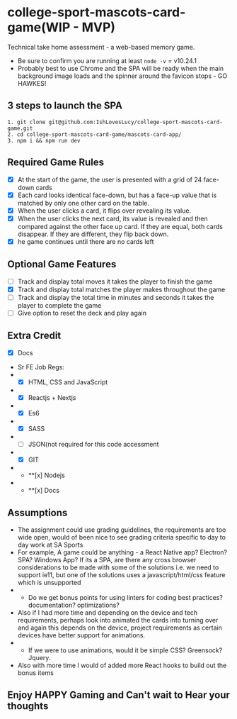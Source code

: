  # college-sport-mascots-card-game(WIP - MVP)
  Technical take home assessment - a web-based memory game.
- Be sure to confirm you are running at least `node -v` = v10.24.1
- Probably best to use Chrome and the SPA will be ready when the main background image loads and the spinner around the favicon stops - GO HAWKES!

## 3 steps to launch the SPA
    1. git clone git@github.com:IshLovesLucy/college-sport-mascots-card-game.git
    2. cd college-sport-mascots-card-game/mascots-card-app/
    3. npm i && npm run dev

## Required Game Rules
- [x] At the start of the game, the user is presented with a grid of 24 face-down cards
- [x] Each card looks identical face-down, but has a face-up value that is matched by only one other card on the table.
- [x] When the user clicks a card, it flips over revealing its value.
- [x] When the user clicks the next card, its value is revealed and then compared against the other face up card. If they are equal, both cards disappear. If they are different, they flip back down.
- [x] he game continues until there are no cards left

## Optional Game Features

- [ ] Track and display total moves it takes the player to finish the game
- [x] Track and display total matches the player makes throughout the game
- [ ] Track and display the total time in minutes and seconds it takes the player to complete the game
- [ ] Give option to reset the deck and play again

## Extra Credit

- [x] Docs
- Sr FE Job Regs:  
- - [x] HTML, CSS and JavaScript
- - [x] Reactjs + Nextjs
- - [x] Es6 
- - [x] SASS
- - [ ] JSON(not required for this code accessment
- - [x] GIT
- - **[x] Nodejs
- - **[x] Docs

## Assumptions
- The assignment could use grading guidelines, the requirements are too wide open, would of been nice to see grading criteria specific to day to day work at SA Sports
- For example, A game could be anything - a React Native app?  Electron? SPA?  Windows App?  If its a SPA, are there any cross browser considerations to be made with some of the solutions i.e. we need to support ie11, but one of the solutions uses a javascript/html/css feature which is unsupported
- - Do we get bonus points for using linters for coding best practices? documentation? optimizations?
- Also if I had more time and depending on the device and tech requirements, perhaps look into animated the cards into turning over and again this depends on the device, project requirements as certain devices have better support for animations.
- - If we were to use animations, would it be simple CSS? Greensock?  Jquery.
- Also with more time I would of added more React hooks to build out the bonus items

## Enjoy HAPPY Gaming and Can't wait to Hear your thoughts
